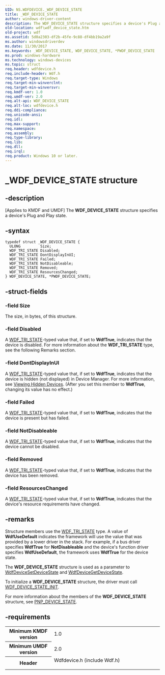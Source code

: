 ```yaml
---
UID: NS.WDFDEVICE._WDF_DEVICE_STATE
title: _WDF_DEVICE_STATE
author: windows-driver-content
description: The WDF_DEVICE_STATE structure specifies a device's Plug and Play state.
old-location: wdf\wdf_device_state.htm
old-project: wdf
ms.assetid: 5d0a2303-df2b-45fe-9c88-df4bb19a2a9f
ms.author: windowsdriverdev
ms.date: 11/30/2017
ms.keywords: _WDF_DEVICE_STATE, WDF_DEVICE_STATE, *PWDF_DEVICE_STATE
ms.prod: windows-hardware
ms.technology: windows-devices
ms.topic: struct
req.header: wdfdevice.h
req.include-header: Wdf.h
req.target-type: Windows
req.target-min-winverclnt: 
req.target-min-winversvr: 
req.kmdf-ver: 1.0
req.umdf-ver: 2.0
req.alt-api: WDF_DEVICE_STATE
req.alt-loc: wdfdevice.h
req.ddi-compliance: 
req.unicode-ansi: 
req.idl: 
req.max-support: 
req.namespace: 
req.assembly: 
req.type-library: 
req.lib: 
req.dll: 
req.irql: 
req.product: Windows 10 or later.
---
```


# _WDF_DEVICE_STATE structure



## -description
<p class="CCE_Message">[Applies to KMDF and UMDF]
The <b>WDF_DEVICE_STATE</b> structure specifies a device's Plug and Play state.


## -syntax

````
typedef struct _WDF_DEVICE_STATE {
  ULONG         Size;
  WDF_TRI_STATE Disabled;
  WDF_TRI_STATE DontDisplayInUI;
  WDF_TRI_STATE Failed;
  WDF_TRI_STATE NotDisableable;
  WDF_TRI_STATE Removed;
  WDF_TRI_STATE ResourcesChanged;
} WDF_DEVICE_STATE, *PWDF_DEVICE_STATE;
````


## -struct-fields

### -field Size

The size, in bytes, of this structure.

### -field Disabled

A <a href="wdf.wdf_tri_state">WDF_TRI_STATE</a>-typed value that, if set to <b>WdfTrue</b>, indicates that the device is disabled. For more information about the <b>WDF_TRI_STATE</b> type, see the following Remarks section.

### -field DontDisplayInUI

A <a href="wdf.wdf_tri_state">WDF_TRI_STATE</a>-typed value that, if set to <b>WdfTrue</b>, indicates that the device is hidden (not displayed) in Device Manager. For more information, see <a href="devinst.viewing_hidden_devices">Viewing Hidden Devices</a>. (After you set this member to <b>WdfTrue</b>, changing its value has no effect.)

### -field Failed

A <a href="wdf.wdf_tri_state">WDF_TRI_STATE</a>-typed value that, if set to <b>WdfTrue</b>, indicates that the device is present but has failed.

### -field NotDisableable

A <a href="wdf.wdf_tri_state">WDF_TRI_STATE</a>-typed value that, if set to <b>WdfTrue</b>, indicates that the device cannot be disabled.

### -field Removed

A <a href="wdf.wdf_tri_state">WDF_TRI_STATE</a>-typed value that, if set to <b>WdfTrue</b>, indicates that the device has been removed.

### -field ResourcesChanged

A <a href="wdf.wdf_tri_state">WDF_TRI_STATE</a>-typed value that, if set to <b>WdfTrue</b>, indicates that the device's resource requirements have changed.

## -remarks
Structure members use the <a href="wdf.wdf_tri_state">WDF_TRI_STATE</a> type. A value of <b>WdfUseDefault</b> indicates the framework will use the value that was provided by a lower driver in the stack. For example, if a bus driver specifies <b>WdfTrue</b> for <b>NotDisableable</b> and the device's function driver specifies <b>WdfUseDefault</b>, the framework uses <b>WdfTrue</b> for the device state.

The <b>WDF_DEVICE_STATE</b> structure is used as a parameter to <a href="wdf.wdfdevicesetdevicestate">WdfDeviceSetDeviceState</a> and <a href="wdf.wdfdevicegetdevicestate">WdfDeviceGetDeviceState</a>.

To initialize a <b>WDF_DEVICE_STATE</b> structure, the driver must call <a href="wdf.wdf_device_state_init">WDF_DEVICE_STATE_INIT</a>.

For more information about the members of the <b>WDF_DEVICE_STATE</b> structure, see <a href="https://msdn.microsoft.com/library/windows/hardware/ff559618">PNP_DEVICE_STATE</a>.

## -requirements
<table>
<tr>
<th width="30%">
Minimum KMDF version
</th>
<td width="70%">
1.0
</td>
</tr>
<tr>
<th width="30%">
Minimum UMDF version
</th>
<td width="70%">
2.0
</td>
</tr>
<tr>
<th width="30%">
Header
</th>
<td width="70%">
<dl>
<dt>Wdfdevice.h (include Wdf.h)</dt>
</dl>
</td>
</tr>
</table>